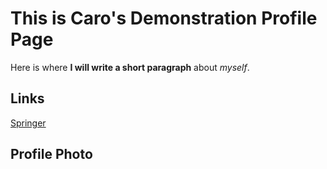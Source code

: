 # This is Caro's Demonstration Profile Page
Here is where **I will write a short paragraph** about *myself*. 

## Links
[Springer](https://link.springer.com/article/10.1007/s42452-020-3100-x)

## Profile Photo
